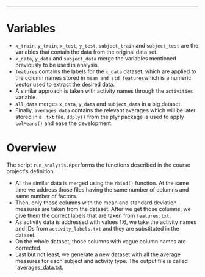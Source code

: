 ---
# Variables
* `x_train`, `y_train`, `x_test`, `y_test`, `subject_train` and `subject_test` are the variables that contain the data from the original data set.
* `x_data`, `y_data` and `subject_data` merge the variables mentioned previously to be used in analysis.
* `features` contains the labels for the `x_data` dataset, which are applied to the column names stored in `mean_and_std_features`which is a numeric vector used to extract the desired data.
* A similar approach is taken with activity names through the `activities` variable.
* `all_data` merges `x_data`, `y_data` and `subject_data` in a big dataset.
* Finally, `averages_data` contains the relevant averages which will be later stored in a `.txt` file. `ddply()` from the plyr package is used to apply `colMeans()` and ease the development.

# Overview

The script `run_analysis.R`performs the functions described in the course project's definition.

* All the similar data is merged using the `rbind()` function. At the same time we address those files having the same number of columns and same number of factors.
* Then, only those columns with the mean and standard deviation measures are taken from the dataset. After we get those columns, we give them the correct labels that are taken from `features.txt`.
* As activity data is addressed with values 1:6, we take the activity names and IDs from `activity_labels.txt` and they are substituted in the dataset.
* On the whole dataset, those columns with vague column names are corrected.
* Last but not least, we generate a new dataset with all the average measures for each subject and activity type. The output file is called `averages_data.txt.
